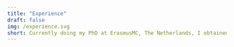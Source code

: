 ```yaml
---
title: "Experience"
draft: false
img: /experience.svg
short: Currently doing my PhD at ErasmusMC, The Netherlands, I obtained a master of science in 2020 from Ecole des Mines de Saint-Etienne, France.
---
```

